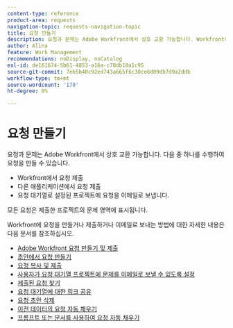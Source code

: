 ```yaml
---
content-type: reference
product-area: requests
navigation-topic: requests-navigation-topic
title: 요청 만들기
description: 요청과 문제는 Adobe Workfront에서 상호 교환 가능합니다. Workfront에서 요청을 제출하거나, 다른 애플리케이션에서 요청을 제출하거나, 요청 대기열로 설정된 프로젝트로 요청을 이메일로 보내어 요청을 만들 수 있습니다.
author: Alina
feature: Work Management
recommendations: noDisplay, noCatalog
exl-id: de161674-5b61-4853-a16a-c70db10a1c95
source-git-commit: 7eb5b40c92ed743a665f6c38ce6d09db7d9a2ddb
workflow-type: tm+mt
source-wordcount: '170'
ht-degree: 0%

---
```


# 요청 만들기

<!--
{{highlighted-preview}}
-->

요청과 문제는 Adobe Workfront에서 상호 교환 가능합니다. 다음 중 하나를 수행하여 요청을 만들 수 있습니다.

* Workfront에서 요청 제출
* 다른 애플리케이션에서 요청 제출
* 요청 대기열로 설정된 프로젝트에 요청을 이메일로 보냅니다.

모든 요청은 제출한 프로젝트의 문제 영역에 표시됩니다.

Workfront에 요청을 만들거나 제출하거나 이메일로 보내는 방법에 대한 자세한 내용은 다음 문서를 참조하십시오.

* [Adobe Workfront 요청 만들기 및 제출](../../../manage-work/requests/create-requests/create-submit-requests.md)
* [초안에서 요청 만들기](../../../manage-work/requests/create-requests/create-requests-from-drafts.md)
* [요청 복사 및 제출](../../../manage-work/requests/create-requests/copy-and-submit-requests.md)
* [사용자가 요청 대기열 프로젝트에 문제를 이메일로 보낼 수 있도록 설정](../../../manage-work/requests/create-requests/enable-email-issues-into-projects.md)
* [제출된 요청 찾기](../../../manage-work/requests/create-requests/locate-submitted-requests.md)
* [요청 대기열에 대한 링크 공유](../../../manage-work/requests/create-requests/share-link-to-request-queue.md)
* [요청 초안 삭제](../../../manage-work/requests/create-requests/delete-request-draft.md)
* [이전 데이터의 요청 자동 채우기](/help/quicksilver/manage-work/requests/create-requests/autofill-suggestions-from-previous.md)
* [프롬프트 또는 문서를 사용하여 요청 자동 채우기](/help/quicksilver/manage-work/requests/create-requests/autofill-from-prompt-document.md)